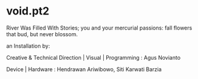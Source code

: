 void.pt2
========

River Was Filled With Stories; you and your mercurial passions: fall flowers that bud, but never blossom.


an Installation by:

Creative & Technical Direction | Visual | Programming : Agus Novianto

Device | Hardware : Hendrawan Ariwibowo, Siti Karwati Barzia

